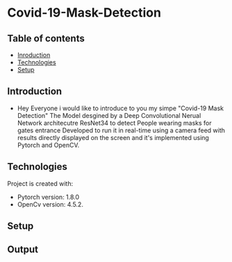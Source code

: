 # Covid-19-Mask-Detection
## Table of contents
* [Inroduction](#Introducation)
* [Technologies](#Technologies)
* [Setup](#setup)



## Introduction 
* Hey Everyone i would like to introduce to you my simpe "Covid-19 Mask Detection"
  The Model desgined by a Deep Convolutional Nerual Network architecutre ResNet34 to detect 
  People wearing masks for gates entrance Developed to run it in real-time using a camera 
  feed with results directly displayed on the screen and it's implemented using Pytorch and OpenCV.

## Technologies
Project is created with:
* Pytorch version: 1.8.0 
* OpenCv version:  4.5.2. 

## Setup


## Output
